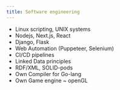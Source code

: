 ```yaml
---
title: Software engineering
---
```


- Linux scripting, UNIX systems
- Nodejs, Next.js, React
- Django, Flask
- Web Automation (Puppeteer, Selenium)
- CI/CD pipelines
- Linked Data principles
- RDF/XML, SOLID-pods
- Own Compiler for Go-lang
- Own Game engine ~ openGL

